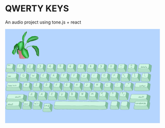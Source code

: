 # QWERTY KEYS

An audio project using tone.js + react 

<img src ='https://github.com/veeta-orinko/qwerty-keys/blob/main/server/public/images/snapshot.png?raw=true' alt="plant 1"></img>

